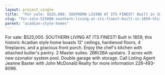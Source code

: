 ```yaml
---
layout: project_single
title:  "For sale: $525,000. SOUTHERN LIVING AT ITS FINEST! Built in 1859, this historic Acadian style home boasts 12' ceilings, hardwood floors, 4 fireplaces, and a gracious front porch. Enjoy the chef's kitchen with attached butler's pantry. 2 Master suites"
slug: "for-sale-525000-southern-living-at-its-finest-built-in-1859-this-historic-acadian-style-home-boasts-12"
parent: "acadian-style-homes"
---
```

For sale: $525,000. SOUTHERN LIVING AT ITS FINEST! Built in 1859, this historic Acadian style home boasts 12' ceilings, hardwood floors, 4 fireplaces, and a gracious front porch. Enjoy the chef's kitchen with attached butler's pantry. 2 Master suites. 2BR/2BA upstairs. 3 acres with new ozonator system pool. Double garage with storage.  Call Listing Agent Jeanne Baxter with John McDonald Realty for more information 228-493-6096.